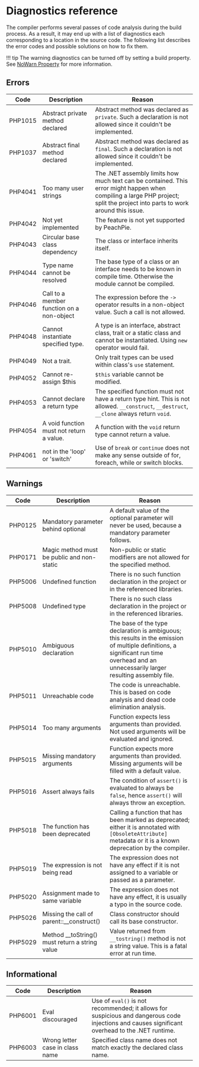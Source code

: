 # Diagnostics reference

The compiler performs several passes of code analysis during the build process. As a result, it may end up with a list of diagnostics each corresponding to a location in the source code. The following list describes the error codes and possible solutions on how to fix them.

!!! tip
    The warning diagnostics can be turned off by setting a build property. See [NoWarn Property](/php/msbuild#nowarn) for more information.

## Errors

Code | Description | Reason
---- | ----------- | ------
PHP1015 | Abstract private method declared | Abstract method was declared as `private`. Such a declaration is not allowed since it couldn't be implemented.
PHP1037 | Abstract final method declared | Abstract method was declared as `final`. Such a declaration is not allowed since it couldn't be implemented.
PHP4041 | Too many user strings | The .NET assembly limits how much text can be contained. This error might happen when compiling a large PHP project; split the project into parts to work around this issue.
PHP4042 | Not yet implemented | The feature is not yet supported by PeachPie.
PHP4043 | Circular base class dependency | The class or interface inherits itself.
PHP4044 | Type name cannot be resolved | The base type of a class or an interface needs to be known in compile time. Otherwise the module cannot be compiled.
PHP4046 | Call to a member function on a non-object | The expression before the `->` operator results in a non-object value. Such a call is not allowed.
PHP4048 | Cannot instantiate specified type. | A type is an interface, abstract class, trait or a static class and cannot be instantiated. Using `new` operator would fail.
PHP4049 | Not a trait. | Only trait types can be used within class's `use` statement.
PHP4052 | Cannot re-assign $this | `$this` variable cannot be modified.
PHP4053 | Cannot declare a return type | The specified function must not have a return type hint. This is not allowed. `__construct`, `__destruct`, `__clone` always return `void`.
PHP4054 | A void function must not return a value. | A function with the `void` return type cannot return a value.
PHP4061 | not in the 'loop' or 'switch' | Use of `break` or `continue` does not make any sense outside of for, foreach, while or switch blocks.

## Warnings

Code | Description | Reason
---- | ----------- | ------
PHP0125 | Mandatory parameter behind optional | A default value of the optional parameter will never be used, because a mandatory parameter follows.
PHP0171 | Magic method must be public and non-static | Non-public or static modifiers are not allowed for the specified method.
PHP5006 | Undefined function | There is no such function declaration in the project or in the referenced libraries.
PHP5008 | Undefined type | There is no such class declaration in the project or in the referenced libraries.
PHP5010 | Ambiguous declaration | The base of the type declaration is ambiguous; this results in the emission of multiple definitions, a significant run time overhead and an unnecessarily larger resulting assembly file.
PHP5011 | Unreachable code | The code is unreachable. This is based on code analysis and dead code elimination analysis.
PHP5014 | Too many arguments | Function expects less arguments than provided. Not used arguments will be evaluated and ignored.
PHP5015 | Missing mandatory arguments | Function expects more arguments than provided. Missing arguments will be filled with a default value.
PHP5016 | Assert always fails | The condition of `assert()` is evaluated to always be `false`, hence `assert()` will always throw an exception.
PHP5018 | The function has been deprecated | Calling a function that has been marked as deprecated; either it is annotated with `[ObsoleteAttribute]` metadata or it is a known deprecation by the compiler.
PHP5019 | The expression is not being read | The expression does not have any effect if it is not assigned to a variable or passed as a parameter.
PHP5020 | Assignment made to same variable | The expression does not have any effect, it is usually a typo in the source code.
PHP5026 | Missing the call of parent::__construct() | Class constructor should call its base constructor.
PHP5029 | Method __toString() must return a string value | Value returned from `__tostring()` method is not a string value. This is a fatal error at run time.

## Informational

Code | Description | Reason
---- | ----------- | ------
PHP6001 | Eval discouraged | Use of `eval()` is not recommended; it allows for suspicious and dangerous code injections and causes significant overhead to the .NET runtime.
PHP6003 | Wrong letter case in class name | Specified class name does not match exactly the declared class name.
